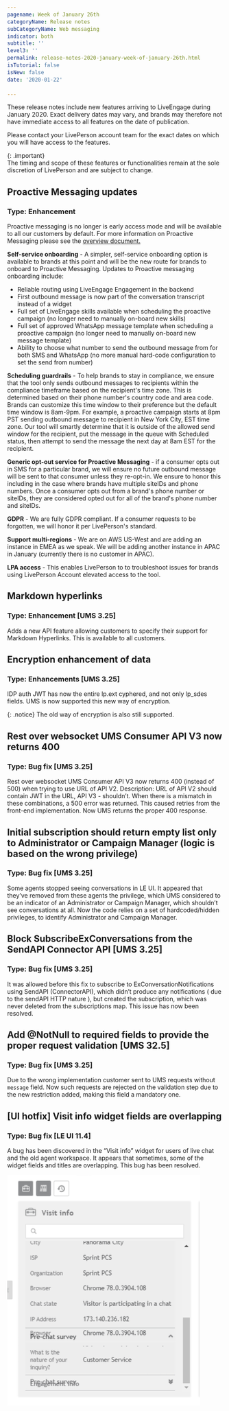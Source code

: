 ```yaml
---
pagename: Week of January 26th
categoryName: Release notes
subCategoryName: Web messaging
indicator: both
subtitle: ''
level3: ''
permalink: release-notes-2020-january-week-of-january-26th.html
isTutorial: false
isNew: false
date: '2020-01-22'

---
```


These release notes include new features arriving to LiveEngage during January 2020. Exact delivery dates may vary, and brands may therefore not have immediate access to all features on the date of publication.

Please contact your LivePerson account team for the exact dates on which you will have access to the features.

{: .important}  
The timing and scope of these features or functionalities remain at the sole discretion of LivePerson and are subject to change.

## Proactive Messaging updates  
### Type: Enhancement
Proactive messaging is no longer is early access mode and will be available to all our customers by default.
For more information on Proactive Messaging please see the [overview document.](https://knowledge.liveperson.com/messaging-channels-proactive-messaging-proactive-messaging-overview.html)

**Self-service onboarding** -  A simpler, self-service onboarding option is available to brands at this point and will be the new route for brands to onboard to Proactive Messaging. 
Updates to Proactive messaging onboarding include:
- Reliable routing using LiveEngage Engagement in the backend
- First outbound message is now part of the conversation transcript instead of a widget
- Full set of LiveEngage skills available when scheduling the proactive campaign (no longer need to manually on-board new skills)
- Full set of approved WhatsApp message template when scheduling a proactive campaign (no longer need to manually on-board new message template)
- Ability to choose what number to send the outbound message from for both SMS and WhatsApp (no more manual hard-code configuration to set the send from number)
 
**Scheduling guardrails** -  To help brands to stay in compliance, we ensure that the tool only sends outbound messages to recipients within the compliance timeframe based on the recipient's time zone. This is determined based on their phone number's country code and area code. Brands can customize this time window to their preference but the default time window is 8am-9pm. For example, a proactive campaign starts at 8pm PST sending outbound message to recipient in New York City, EST time zone. Our tool will smartly determine that it is outside of the allowed send window for the recipient, put the message in the queue with Scheduled status, then attempt to send the message the next day at 8am EST for the recipient.
 
**Generic opt-out service for Proactive Messaging** - if a consumer opts out in SMS for a particular brand, we will ensure no future outbound message will be sent to that consumer unless they re-opt-in. We ensure to honor this including in the case where brands have multiple siteIDs and phone numbers. 
Once a consumer opts out from a brand's phone number or siteIDs, they are considered opted out for all of the brand's phone number and siteIDs. 
 
**GDPR** - We are fully GDPR compliant. If a consumer requests to be forgotten, we will honor it per LivePerson's standard. 
 
**Support multi-regions** - We are on AWS US-West and are adding an instance in EMEA as we speak. We will be adding another instance in APAC in January (currently there is no customer in APAC). 

**LPA access** - This enables LivePerson to to troubleshoot issues for brands using LivePerson Account elevated access to the tool. 

## Markdown hyperlinks 
### Type: Enhancement [UMS 3.25] 

Adds a new API feature allowing customers to specify their support for Markdown Hyperlinks. This is available to all customers. 

## Encryption enhancement of data 
### Type: Enhancements [UMS 3.25]
IDP auth JWT has now the entire lp.ext cyphered, and not only lp_sdes fields. UMS is now supported this new way of encryption. 

{: .notice}
The old way of encryption is also still supported.

## Rest over websocket UMS Consumer API V3 now returns 400 
### Type: Bug fix [UMS 3.25]
Rest over websocket UMS Consumer API V3 now returns 400 (instead of 500) when trying to use URL of API V2.
Description: URL of API V2 should contain JWT in the URL, API V3 - shouldn’t. When there is a mismatch in these combinations, a 500 error was returned. This caused retries from the front-end implementation. 
Now UMS returns the proper 400 response.    

## Initial subscription should return empty list only to Administrator or Campaign Manager (logic is based on the wrong privilege)
### Type: Bug fix [UMS 3.25]

Some agents stopped seeing conversations in LE UI. It appeared that they’ve removed from these agents the privilege, which UMS considered to be an indicator of an Administrator or Campaign Manager, which shouldn’t see conversations at all. 
Now the code relies on a set of hardcoded/hidden privileges, to identify Administrator and Campaign Manager.

## Block SubscribeExConversations from the SendAPI Connector API [UMS 3.25]
### Type: Bug fix [UMS 3.25]
It was allowed before this fix to subscribe to ExConversationNotifications using SendAPI (ConnectorAPI), which didn’t produce any notifications ( due to the sendAPI HTTP nature ), but created the subscription, which was never deleted from the subscriptions map. 
This issue has now been resolved.

## Add @NotNull to required fields to provide the proper request validation [UMS 32.5] 
### Type: Bug fix [UMS 3.25]

Due to the wrong implementation customer sent to UMS requests without `message` field.
Now such requests are rejected on the validation step due to the new restriction added, making this field a mandatory one.

## [UI hotfix] Visit info widget fields are overlapping
### Type: Bug fix [LE UI 11.4]

A bug has been discovered in the “Visit info” widget for users of live chat and the old agent workspace. It appears that sometimes, some of the widget fields and titles are overlapping. This bug has been resolved.

![](img/week-of-january-26th-hotfix.png)
